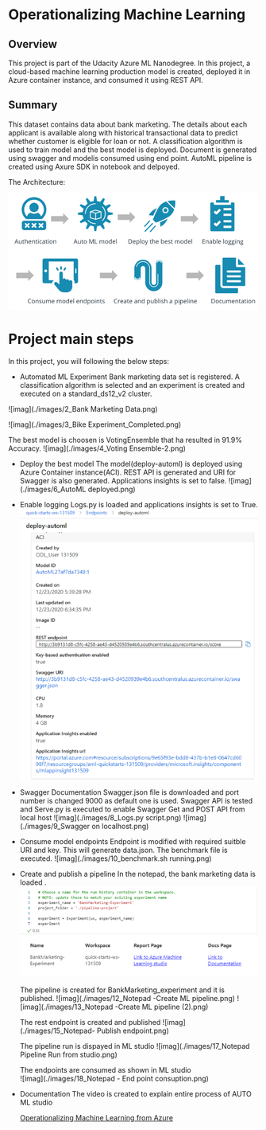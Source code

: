  # Operationalizing Machine Learning

## Overview
This project is part of the Udacity Azure ML Nanodegree.
In this project, a cloud-based machine learning production model is created, deployed it in Azure container instance, and consumed it using REST API.

## Summary
This dataset contains data about bank marketing. The details about each applicant is available along with historical transactional data to predict whether customer is eligible for loan or not. A classification algorithm is used to train model and the best model is deployed. Document is generated using swagger and modelis consumed using end point.
AutoML pipeline is created using Axure SDK in notebook and delpoyed.

The Architecture:

![imag](./images/1_Arch.png)



# Project main steps
In this project, you will following the below steps:

* Automated ML Experiment
  Bank marketing data set is registered. A classification algorithm is selected and an experiment is created and executed on a standard_ds12_v2 cluster.
  
 ![imag](./images/2_Bank Marketing Data.png)
 
 ![imag](./images/3_Bike Experiment_Completed.png)
 
 The best model is choosen is VotingEnsemble that ha resulted in 91.9% Accuracy.
 ![imag](./images/4_Voting Ensemble-2.png)
 
 
* Deploy the best model
   The model(deploy-automl) is deployed using Azure Container instance(ACI). REST API is generated and URI for Swagger is also generated. Applications insights is set to false.
    ![imag](./images/6_AutoML deployed.png)
    
   
* Enable logging
	Logs.py is loaded and applications insights is set to True.
     ![imag](./images/7_InsightsEnabled.png)
     
* Swagger Documentation
    Swagger.json file is downloaded and port number is changed 9000 as default one is used. Swagger API is tested and Serve.py is executed to enable Swagger Get and POST API from local host
    ![imag](./images/8_Logs.py script.png)
    ![imag](./images/9_Swagger on localhost.png)
    
* Consume model endpoints
    Endpoint is modified with required suitble URI and key. This will generate data.json. The benchmark file is executed.
      ![imag](./images/10_benchmark.sh running.png)
      
* Create and publish a pipeline
   In the notepad, the bank marketing data is loaded .
   ![imag](./images/11_Notepad-Experiment.png)
   
   The pipeline is created for BankMarketing_experiment and it is published.
   ![imag](./images/12_Notepad -Create ML pipeline.png)
   ![imag](./images/13_Notepad -Create ML pipeline (2).png)
   
   The rest endpoint is created and published
   ![imag](./images/15_Notepad- Publish endpoint.png)
   
   The pipeline run is dispayed in ML studio
    ![imag](./images/17_Notepad Pipeline Run from studio.png)
    
   The endpoints are consumed as shown in ML studio  
     ![imag](./images/18_Notepad - End point consuption.png)
     
* Documentation
  The video is created to explain entire process of AUTO ML studio
  
  [Operationalizing Machine Learning from Azure](https://youtu.be/-DrpDr3xqic)
  
  
